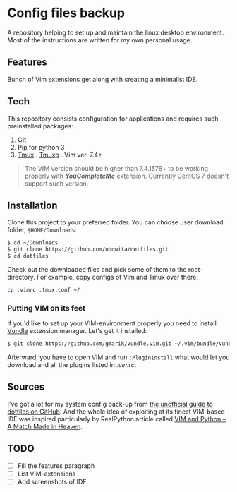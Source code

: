 # Config files backup
A repository helping to set up and maintain the linux desktop environment. Most of the instructions are written for my own personal usage.
## Features

Bunch of Vim extensions get along with creating a minimalist IDE.
## Tech
This repository consists configuration for  applications and requires such preinstalled packages:
 1. Git
 2. Pip for python 3
 3. [Tmux](https://github.com/tmux/tmux/wiki)
 . [Tmuxp](https://tmuxp.git-pull.com/en/latest/)
 . Vim ver. 7.4+
 > The VIM version should be higher than 7.4.1578+ to be working properly with ***YouCompleteMe*** extension. Currently CentOS 7 doesn't support such version.
## Installation
Clone this project to your preferred folder. You can choose user download folder, `$HOME/Downloads`:
```bash
$ cd ~/Downloads
$ git clone https://github.com/ubqwita/dotfiles.git
$ cd dotfiles
```
Check out the downloaded files and pick some of them to the root-directory. For example, copy configs of Vim and Tmux over there:
```bash
cp .vimrc .tmux.conf ~/
```
### Putting VIM on its feet
If you'd like to set up your VIM-environment properly you need to install [Vundle](https://github.com/gmarik/Vundle.vim) extension manager. Let's get it installed:
```bash
$ git clone https://github.com/gmarik/Vundle.vim.git ~/.vim/bundle/Vundle.vim
```
Afterward, you have to open VIM and run `:PluginInstall` what would let you download and  all the plugins listed in *.vimrc*.
## Sources
I've got a lot for my system config back-up from [the unofficial guide to dotfiles on GitHub](https://dotfiles.github.io/). And the whole idea of exploiting at its finest VIM-based IDE was inspired particularly by RealPython article called [VIM and Python – A Match Made in Heaven](https://realpython.com/vim-and-python-a-match-made-in-heaven/).
## TODO
- [ ] Fill the features paragraph
- [ ] List VIM-extensions
- [ ] Add screenshots of IDE
<!--stackedit_data:
eyJoaXN0b3J5IjpbLTEyNTc4ODA0MDYsNzQzMzAyMDU2LDEwND
A1ODc1OTZdfQ==
-->